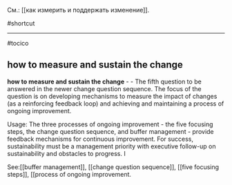 См.: [[как измерить и поддержать изменение]].

#shortcut




<hr/>

#tocico

## how to measure and sustain the change

<b>how to measure and sustain the change</b> -  - The fifth question to be answered in the newer change question sequence.  The focus of the question is on developing mechanisms to measure the impact of changes (as a reinforcing feedback loop) and achieving and maintaining a process of ongoing improvement.  


Usage: The three processes of ongoing improvement - the five focusing steps, the change question sequence, and buffer management - provide feedback mechanisms for continuous improvement.  For success, sustainability must be a management priority with executive follow-up on sustainability and obstacles to progress. I



See:[[buffer management]], [[change question sequence]], [[five focusing steps]], [[process of ongoing improvement.    

